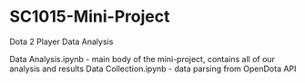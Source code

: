 # SC1015-Mini-Project
Dota 2 Player Data Analysis

Data Analysis.ipynb - main body of the mini-project, contains all of our analysis and results
Data Collection.ipynb - data parsing from OpenDota API

